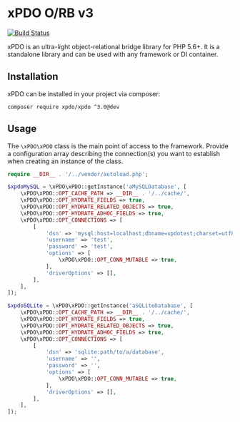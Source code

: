 # xPDO O/RB v3

[![Build Status](https://travis-ci.com/modxcms/xpdo.svg?branch=3.x)](https://travis-ci.com/github/modxcms/xpdo)

xPDO is an ultra-light object-relational bridge library for PHP 5.6+. It is a standalone library and can be used with any framework or DI container.

## Installation

xPDO can be installed in your project via composer:

    composer require xpdo/xpdo ^3.0@dev


## Usage

The `\xPDO\xPDO` class is the main point of access to the framework. Provide a configuration array describing the connection(s) you want to establish when creating an instance of the class.

```php
require __DIR__ . '/../vendor/autoload.php';

$xpdoMySQL = \xPDO\xPDO::getInstance('aMySQLDatabase', [
    \xPDO\xPDO::OPT_CACHE_PATH => __DIR__ . '/../cache/',
    \xPDO\xPDO::OPT_HYDRATE_FIELDS => true,
    \xPDO\xPDO::OPT_HYDRATE_RELATED_OBJECTS => true,
    \xPDO\xPDO::OPT_HYDRATE_ADHOC_FIELDS => true,
    \xPDO\xPDO::OPT_CONNECTIONS => [
        [
            'dsn' => 'mysql:host=localhost;dbname=xpdotest;charset=utf8',
            'username' => 'test',
            'password' => 'test',
            'options' => [
                \xPDO\xPDO::OPT_CONN_MUTABLE => true,
            ],
            'driverOptions' => [],
        ],
    ],
]);

$xpdoSQLite = \xPDO\xPDO::getInstance('aSQLiteDatabase', [
    \xPDO\xPDO::OPT_CACHE_PATH => __DIR__ . '/../cache/',
    \xPDO\xPDO::OPT_HYDRATE_FIELDS => true,
    \xPDO\xPDO::OPT_HYDRATE_RELATED_OBJECTS => true,
    \xPDO\xPDO::OPT_HYDRATE_ADHOC_FIELDS => true,
    \xPDO\xPDO::OPT_CONNECTIONS => [
        [
            'dsn' => 'sqlite:path/to/a/database',
            'username' => '',
            'password' => '',
            'options' => [
                \xPDO\xPDO::OPT_CONN_MUTABLE => true,
            ],
            'driverOptions' => [],
        ],
    ],
]);
```
